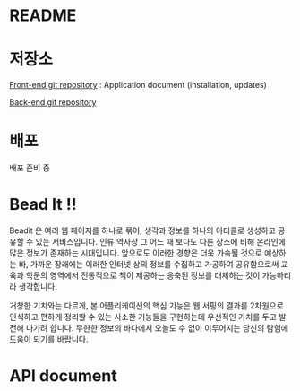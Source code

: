 # README

# 저장소

[Front-end git repository](https://github.com/bead-it/bead-it-client) : Application document (installation, updates)

[Back-end git repository](https://github.com/bead-it/bead-it-server)

# 배포

배포 준비 중

# Bead It !!

Beadit 은 여러 웹 페이지를 하나로 묶어, 생각과 정보를 하나의 아티클로 생성하고 공유할 수 있는 서비스입니다. 인류 역사상 그 어느 때 보다도 다른 장소에 비해 온라인에 많은 정보가 존재하는 시대입니다. 앞으로도 이러한 경향은 더욱 가속될 것으로 예상하는 바, 가까운 장래에는 이러한 인터넷 상의 정보를 수집하고 가공하여 공유함으로써 교육과 학문의 영역에서 전통적으로 책이 제공하는 응축된 정보를 대체하는 것이 가능하리라 생각합니다.

거창한 기치와는 다르게, 본 어플리케이션의 핵심 기능은 웹 서핑의 결과를 2차원으로 인식하고 편하게 정리할 수 있는 사소한 기능들을 구현하는데 우선적인 가치를 두고 발전해 나가려 합니다. 무한한 정보의 바다에서 오늘도 수 없이 이루어지는 당신의 탐험에 도움이 되기를 바랍니다.

# API document
